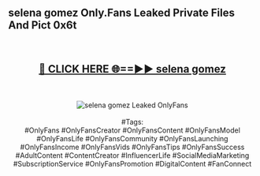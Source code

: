 <h2>selena gomez Only.Fans Leaked Private Files And Pict 0x6t</h2>
<br>
<div align="center">
<h2><a href="https://mediafiles.top/selena_gomez" rel="nofollow">🔴 CLICK HERE 🌐==►► selena gomez</a></h2>
<br>
<br>
<a href="https://mediafiles.top/selena_gomez" rel="nofollow" data-target="animated-image.originalLink"><img src="https://i.ibb.co.com/WyWwxjT/player-gif2.gif" alt="selena gomez Leaked OnlyFans" style="max-width: 100%; display: inline-block;" data-target="animated-image.originalImage"></a>
<br><br>
#Tags:
<br>
#OnlyFans #OnlyFansCreator #OnlyFansContent #OnlyFansModel #OnlyFansLife #OnlyFansCommunity #OnlyFansLaunching #OnlyFansIncome #OnlyFansVids #OnlyFansTips #OnlyFansSuccess #AdultContent #ContentCreator #InfluencerLife #SocialMediaMarketing #SubscriptionService #OnlyFansPromotion #DigitalContent #FanConnect
</div>
<br>